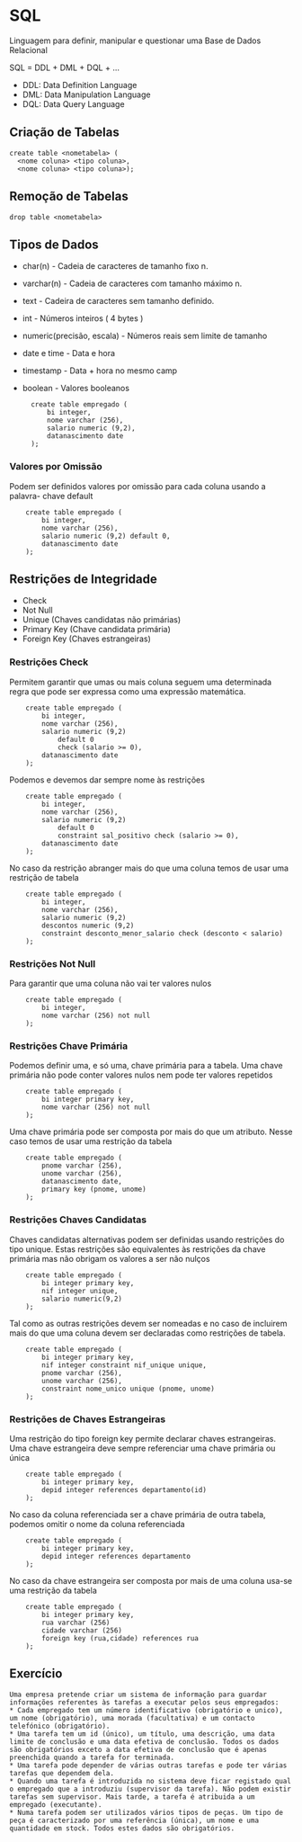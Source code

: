 # SQL 

Linguagem para definir, manipular e questionar uma Base de Dados Relacional

SQL = DDL + DML + DQL + ...

* DDL: Data Definition Language
* DML: Data Manipulation Language
* DQL: Data Query Language

## Criação de Tabelas 

    create table <nometabela> (
      <nome coluna> <tipo coluna>,
      <nome coluna> <tipo coluna>);


## Remoção de Tabelas

    drop table <nometabela> 

## Tipos de Dados 

* char(n) - Cadeia de caracteres de tamanho fixo n.
* varchar(n) - Cadeia de caracteres com tamanho máximo n. 
* text - Cadeira de caracteres sem tamanho definido. 
* int - Números inteiros ( 4 bytes )
* numeric(precisão, escala) - Números reais sem limite de tamanho
* date e time - Data e hora 
* timestamp - Data + hora no mesmo camp 
* boolean - Valores booleanos


        create table empregado (
            bi integer, 
            nome varchar (256),
            salario numeric (9,2),
            datanascimento date
        ); 


### Valores por Omissão 

Podem ser definidos valores por omissão para cada coluna usando a palavra- chave default


        create table empregado (
            bi integer,
            nome varchar (256),
            salario numeric (9,2) default 0,
            datanascimento date
        ); 

## Restrições de Integridade 
* Check 
* Not Null 
* Unique (Chaves candidatas não primárias)
* Primary Key (Chave candidata primária)
* Foreign Key (Chaves estrangeiras)

### Restrições Check
Permitem garantir que umas ou mais coluna seguem uma determinada regra que pode ser expressa como uma expressão matemática. 


        create table empregado (
            bi integer,
            nome varchar (256),
            salario numeric (9,2) 
                default 0
                check (salario >= 0),
            datanascimento date
        ); 

Podemos e devemos dar sempre nome às restrições 

        create table empregado (
            bi integer,
            nome varchar (256),
            salario numeric (9,2)
                default 0
                constraint sal_positivo check (salario >= 0),
            datanascimento date
        ); 

No caso da restrição abranger mais do que uma coluna temos de usar uma restrição de tabela

        create table empregado (
            bi integer,
            nome varchar (256),
            salario numeric (9,2)
            descontos numeric (9,2)
            constraint desconto_menor_salario check (desconto < salario)
        ); 

### Restrições Not Null 
Para garantir que uma coluna não vai ter valores nulos 

        create table empregado (
            bi integer,
            nome varchar (256) not null
        ); 

### Restrições Chave Primária

Podemos definir uma, e só uma, chave primária para a tabela. 
Uma chave primária não pode conter valores nulos nem pode ter valores repetidos

        create table empregado (
            bi integer primary key,
            nome varchar (256) not null
        );

Uma chave primária pode ser composta por mais do que um atributo. Nesse caso temos de usar uma restrição da tabela 

        create table empregado (
            pnome varchar (256), 
            unome varchar (256), 
            datanascimento date, 
            primary key (pnome, unome)
        );

### Restrições Chaves Candidatas

Chaves candidatas alternativas podem ser definidas usando restrições do tipo unique.
Estas restrições são equivalentes às restrições da chave primária mas não obrigam os valores a ser não nulços

        create table empregado (
            bi integer primary key,
            nif integer unique, 
            salario numeric(9,2)
        );

Tal como as outras restrições devem ser nomeadas e no caso de incluirem mais do que uma coluna devem ser declaradas como restrições de tabela. 

        create table empregado (
            bi integer primary key,
            nif integer constraint nif_unique unique,
            pnome varchar (256),
            unome varchar (256),
            constraint nome_unico unique (pnome, unome)
        );

### Restrições de Chaves Estrangeiras 

Uma restrição do tipo foreign key permite declarar chaves estrangeiras. Uma chave estrangeira deve sempre referenciar uma chave primária ou única

        create table empregado (
            bi integer primary key,
            depid integer references departamento(id)
        );

No caso da coluna referenciada ser a chave primária de outra tabela, podemos omitir o nome da coluna referenciada

        create table empregado (
            bi integer primary key,
            depid integer references departamento
        );

No caso da chave estrangeira ser composta por mais de uma coluna usa-se uma restrição da tabela 

        create table empregado (
            bi integer primary key,
            rua varchar (256)
            cidade varchar (256)
            foreign key (rua,cidade) references rua
        );

## Exercício 

    Uma empresa pretende criar um sistema de informação para guardar informações referentes às tarefas a executar pelos seus empregados: 
    * Cada empregado tem um número identificativo (obrigatório e unico), um nome (obrigatório), uma morada (facultativa) e um contacto telefónico (obrigatório). 
    * Uma tarefa tem um id (único), um título, uma descrição, uma data limite de conclusão e uma data efetiva de conclusão. Todos os dados são obrigatórios exceto a data efetiva de conclusão que é apenas preenchida quando a tarefa for terminada. 
    * Uma tarefa pode depender de várias outras tarefas e pode ter várias tarefas que dependem dela. 
    * Quando uma tarefa é introduzida no sistema deve ficar registado qual o empregado que a introduziu (supervisor da tarefa). Não podem existir tarefas sem supervisor. Mais tarde, a tarefa é atribuida a um empregado (executante). 
    * Numa tarefa podem ser utilizados vários tipos de peças. Um tipo de peça é caracterizado por uma referência (única), um nome e uma quantidade em stock. Todos estes dados são obrigatórios.